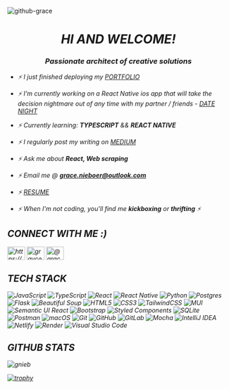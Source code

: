 
![github-grace](https://github.com/gnieb/gnieb/assets/116698551/939d1c8d-8359-47e3-a462-eeedd4689efc)



<h1 align="center"><em>HI AND WELCOME!<em></h1>
<h3 align="center">Passionate architect of creative solutions</h3>

- ⚡ I just finished deploying my [PORTFOLIO](https://gracenieboer.netlify.app)

- ⚡ I’m currently working on a React Native ios app that will take the decision nightmare out of any time with my partner / friends - [DATE NIGHT](https://github.com/gnieb/datenight)

- ⚡ Currently learning: **TYPESCRIPT** && **REACT NATIVE**

- ⚡ I regularly post my writing on [MEDIUM](https://medium.com/@grace.nieboer)

- ⚡ Ask me about **React, Web scraping**

- ⚡ Email me @ **grace.nieboer@outlook.com**

- ⚡ [RESUME](https://docs.google.com/document/d/11j7BKzqYw5y554miHNBvvi2kuwA7iyPftVtoJ9Hyh7o/edit?usp=sharing)

- ⚡ When I'm not coding, you'll find me **kickboxing** or **thrifting** ⚡

## CONNECT WITH ME :)
<p align="left">
<a href="https://linkedin.com/in/https://www.linkedin.com/in/gracenieboer/" target="blank"><img align="center" src="https://raw.githubusercontent.com/rahuldkjain/github-profile-readme-generator/master/src/images/icons/Social/linked-in-alt.svg" alt="https://www.linkedin.com/in/gracenieboer/" height="30" width="40" /></a>
<a href="https://instagram.com/grayce.elisabeth_" target="blank"><img align="center" src="https://raw.githubusercontent.com/rahuldkjain/github-profile-readme-generator/master/src/images/icons/Social/instagram.svg" alt="grayce.elisabeth_" height="30" width="40" /></a>
<a href="https://medium.com/@grace.nieboer" target="blank"><img align="center" src="https://raw.githubusercontent.com/rahuldkjain/github-profile-readme-generator/master/src/images/icons/Social/medium.svg" alt="@grace.nieboer" height="30" width="40" /></a>
                                                                                                                              
</p>

## TECH STACK
 
 ![JavaScript](https://img.shields.io/badge/javascript-%23323330.svg?style=for-the-badge&logo=javascript&logoColor=%23F7DF1E) ![TypeScript](https://img.shields.io/badge/typescript-%23007ACC.svg?style=for-the-badge&logo=typescript&logoColor=white) ![React](https://img.shields.io/badge/react-%2320232a.svg?style=for-the-badge&logo=react&logoColor=%2361DAFB) ![React Native](https://img.shields.io/badge/react_native-%2320232a.svg?style=for-the-badge&logo=react&logoColor=%2361DAFB) ![Python](https://img.shields.io/badge/python-3670A0?style=for-the-badge&logo=python&logoColor=ffdd54) ![Postgres](https://img.shields.io/badge/postgres-%23316192.svg?style=for-the-badge&logo=postgresql&logoColor=white) ![Flask](https://img.shields.io/badge/flask-%23000.svg?style=for-the-badge&logo=flask&logoColor=white) ![Beautiful Soup](https://img.shields.io/badge/beautiful_soup-%23121011.svg?style=for-the-badge&logo=data:python/svg?&color=ff69b4) ![HTML5](https://img.shields.io/badge/html5-%23E34F26.svg?style=for-the-badge&logo=html5&logoColor=white) ![CSS3](https://img.shields.io/badge/css3-%231572B6.svg?style=for-the-badge&logo=css3&logoColor=white) ![TailwindCSS](https://img.shields.io/badge/tailwindcss-%2338B2AC.svg?style=for-the-badge&logo=tailwind-css&logoColor=white) ![MUI](https://img.shields.io/badge/MUI-%230081CB.svg?style=for-the-badge&logo=mui&logoColor=white) ![Semantic UI React](https://img.shields.io/badge/Semantic%20UI%20React-%2335BDB2.svg?style=for-the-badge&logo=SemanticUIReact&logoColor=white) ![Bootstrap](https://img.shields.io/badge/bootstrap-%23563D7C.svg?style=for-the-badge&logo=bootstrap&logoColor=white) ![Styled Components](https://img.shields.io/badge/styled--components-DB7093?style=for-the-badge&logo=styled-components&logoColor=white) ![SQLite](https://img.shields.io/badge/sqlite-%2307405e.svg?style=for-the-badge&logo=sqlite&logoColor=white) ![Postman](https://img.shields.io/badge/Postman-FF6C37?style=for-the-badge&logo=postman&logoColor=white) ![macOS](https://img.shields.io/badge/mac%20os-000000?style=for-the-badge&logo=macos&logoColor=F0F0F0) ![Git](https://img.shields.io/badge/git-%23F05033.svg?style=for-the-badge&logo=git&logoColor=white) ![GitHub](https://img.shields.io/badge/github-%23121011.svg?style=for-the-badge&logo=github&logoColor=white) ![GitLab](https://img.shields.io/badge/gitlab-%23181717.svg?style=for-the-badge&logo=gitlab&logoColor=white) ![Mocha](https://img.shields.io/badge/-mocha-%238D6748?style=for-the-badge&logo=mocha&logoColor=white) ![IntelliJ IDEA](https://img.shields.io/badge/IntelliJIDEA-000000.svg?style=for-the-badge&logo=intellij-idea&logoColor=white) ![Netlify](https://img.shields.io/badge/netlify-%23000000.svg?style=for-the-badge&logo=netlify&logoColor=#00C7B7) ![Render](https://img.shields.io/badge/Render-%46E3B7.svg?style=for-the-badge&logo=render&logoColor=white)  ![Visual Studio Code](https://img.shields.io/badge/Visual%20Studio%20Code-0078d7.svg?style=for-the-badge&logo=visual-studio-code&logoColor=white)

  ## GITHUB STATS
  <p><img align="center" src="https://github-readme-streak-stats.herokuapp.com/?user=gnieb&" alt="gnieb" /></p>


  [![trophy](https://github-profile-trophy.vercel.app/?username=gnieb&theme=discord&title=Repositories,Commits,Followers)](https://github.com/ryo-ma/github-profile-trophy)
  


